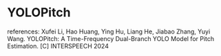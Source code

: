 # YOLOPitch

references: Xufei Li, Hao Huang, Ying Hu, Liang He, Jiabao Zhang, Yuyi Wang. YOLOPitch: A Time-Frequency Dual-Branch YOLO Model for Pitch Estimation. [C] INTERSPEECH 2024
